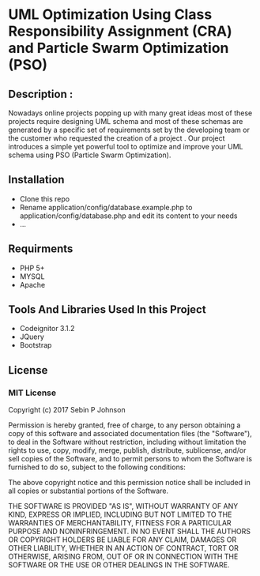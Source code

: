 <h1>UML Optimization Using Class Responsibility Assignment (CRA) and Particle Swarm Optimization (PSO) </h1>
<h2>Description : </h2>
<p>Nowadays online projects popping up with many great ideas most of these projects require designing UML schema and most of these schemas are generated by a specific set of requirements set by the developing team or the customer who requested the creation of a project . Our project introduces a simple yet powerful tool to optimize and improve your UML schema using PSO (Particle Swarm Optimization). </p>
<h2>Installation</h2>
<ul>
    <li>Clone this repo</li>
    <li>Rename application/config/database.example.php to application/config/database.php and edit its content to your needs</li>
    <li>...</li>
</ul>
<h2>Requirments</h2>
<ul>
    <li>PHP 5+</li>
    <li>MYSQL</li>
    <li>Apache</li>
</ul>
<h2>Tools And Libraries Used In this Project</h2>
<ul>
    <li>Codeignitor 3.1.2</li>
    <li>JQuery</li>
    <li>Bootstrap</li>
</ul>
<h2>License</h2>
<h3>MIT License</h3>

<p> Copyright (c) 2017 Sebin P Johnson</p>
<p>Permission is hereby granted, free of charge, to any person obtaining a copy
of this software and associated documentation files (the "Software"), to deal
in the Software without restriction, including without limitation the rights
to use, copy, modify, merge, publish, distribute, sublicense, and/or sell
copies of the Software, and to permit persons to whom the Software is
furnished to do so, subject to the following conditions:</p>
<p>
The above copyright notice and this permission notice shall be included in all
copies or substantial portions of the Software.</p>
<p>
THE SOFTWARE IS PROVIDED "AS IS", WITHOUT WARRANTY OF ANY KIND, EXPRESS OR
IMPLIED, INCLUDING BUT NOT LIMITED TO THE WARRANTIES OF MERCHANTABILITY,
FITNESS FOR A PARTICULAR PURPOSE AND NONINFRINGEMENT. IN NO EVENT SHALL THE
AUTHORS OR COPYRIGHT HOLDERS BE LIABLE FOR ANY CLAIM, DAMAGES OR OTHER
LIABILITY, WHETHER IN AN ACTION OF CONTRACT, TORT OR OTHERWISE, ARISING FROM,
OUT OF OR IN CONNECTION WITH THE SOFTWARE OR THE USE OR OTHER DEALINGS IN THE
SOFTWARE.</p>


